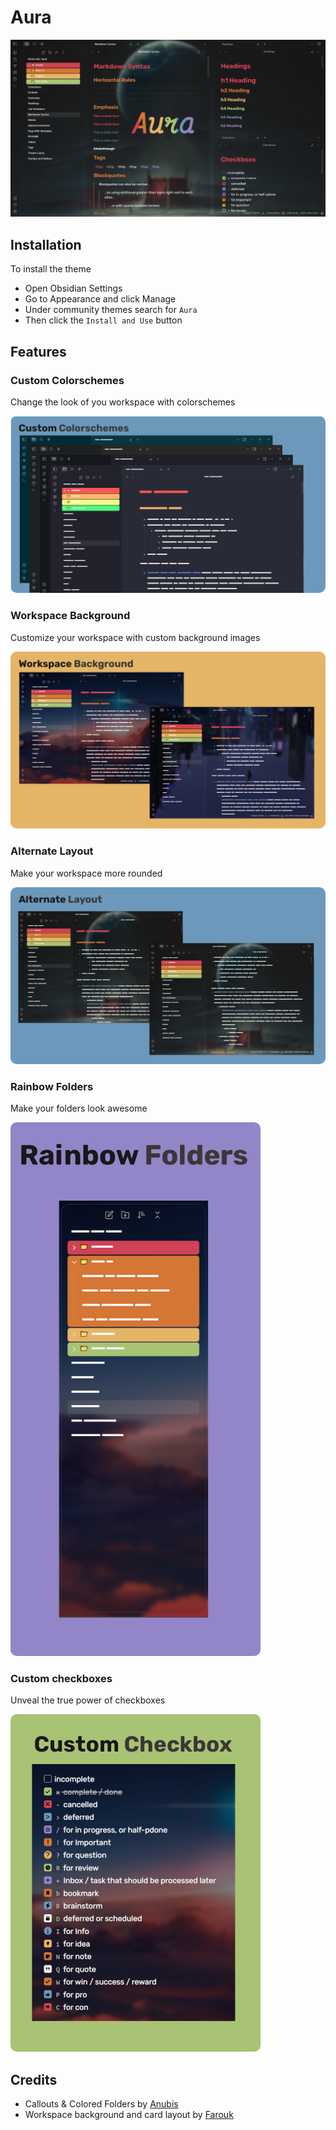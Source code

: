 # Aura

![](assets/screenshot.png)

## Installation

To install the theme

-   Open Obsidian Settings
-   Go to Appearance and click Manage
-   Under community themes search for `Aura`
-   Then click the `Install and Use` button

## Features

### Custom Colorschemes

Change the look of you workspace with colorschemes

<img src="assets/custom-colorschemes.png" style="border-radius: 10px"/>

### Workspace Background

Customize your workspace with custom background images

<img src="assets/workspace-background.png" style="border-radius: 10px"/>

### Alternate Layout

Make your workspace more rounded

<img src="assets/alternate-layout.png" style="border-radius: 10px"/>

### Rainbow Folders

Make your folders look awesome

<img src="assets/rainbow-folders.png" style="border-radius: 10px; width: 400px"/>

### Custom **checkboxes**

Unveal the true power of checkboxes

<img src="assets/checkboxes.png" style="border-radius: 10px; width: 400px"/>

## Credits

-   Callouts & Colored Folders by [Anubis](https://github.com/AnubisNekhet)
-   Workspace background and card layout by [Farouk](http://github.com/faroukx)
